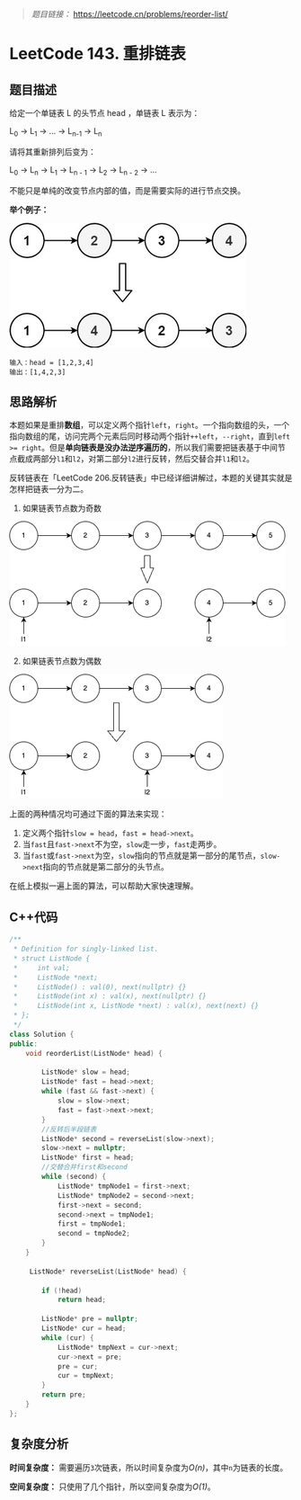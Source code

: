 > *题目链接：* https://leetcode.cn/problems/reorder-list/

# LeetCode 143. 重排链表

## 题目描述

给定一个单链表 L 的头节点 head ，单链表 L 表示为：

L<sub>0</sub> → L<sub>1</sub> → … → L<sub>n-1</sub> → L<sub>n</sub>

请将其重新排列后变为：

L<sub>0</sub> → L<sub>n</sub> → L<sub>1</sub> → L<sub>n - 1</sub> → L<sub>2</sub> → L<sub>n - 2</sub> → …

不能只是单纯的改变节点内部的值，而是需要实际的进行节点交换。

**举个例子：**

![](../../pic/lc-0143-01.png)

```
输入：head = [1,2,3,4]
输出：[1,4,2,3]
```

## 思路解析

本题如果是重排**数组**，可以定义两个指针`left`，`right`。一个指向数组的头，一个指向数组的尾，访问完两个元素后同时移动两个指针`++left`，`--right`，直到`left >= right`。但是**单向链表是没办法逆序遍历的**，所以我们需要把链表基于中间节点截成两部分`l1`和`l2`，对第二部分`l2`进行反转，然后交替合并`l1`和`l2`。

反转链表在「LeetCode 206.反转链表」中已经详细讲解过，本题的关键其实就是怎样把链表一分为二。

1. 如果链表节点数为奇数

![](../../pic/lc-0143-02.png)

2. 如果链表节点数为偶数

![](../../pic/lc-0143-03.png)

上面的两种情况均可通过下面的算法来实现：

1. 定义两个指针`slow = head`，`fast = head->next`。
2. 当`fast`且`fast->next`不为空，`slow`走一步，`fast`走两步。
3. 当`fast`或`fast->next`为空，`slow`指向的节点就是第一部分的尾节点，`slow->next`指向的节点就是第二部分的头节点。

在纸上模拟一遍上面的算法，可以帮助大家快速理解。

## C++代码

```cpp
/**
 * Definition for singly-linked list.
 * struct ListNode {
 *     int val;
 *     ListNode *next;
 *     ListNode() : val(0), next(nullptr) {}
 *     ListNode(int x) : val(x), next(nullptr) {}
 *     ListNode(int x, ListNode *next) : val(x), next(next) {}
 * };
 */
class Solution {
public:
    void reorderList(ListNode* head) {

        ListNode* slow = head;
        ListNode* fast = head->next;
        while (fast && fast->next) {
            slow = slow->next;
            fast = fast->next->next;
        }
        //反转后半段链表
        ListNode* second = reverseList(slow->next);
        slow->next = nullptr;
        ListNode* first = head;
        //交替合并first和second
        while (second) {
            ListNode* tmpNode1 = first->next;
            ListNode* tmpNode2 = second->next;
            first->next = second;
            second->next = tmpNode1;
            first = tmpNode1;
            second = tmpNode2;
        }
    }

     ListNode* reverseList(ListNode* head) {

        if (!head)
            return head;
        
        ListNode* pre = nullptr;
        ListNode* cur = head;
        while (cur) {
            ListNode* tmpNext = cur->next;
            cur->next = pre;
            pre = cur;
            cur = tmpNext;
        }
        return pre;
    }
};
```

## 复杂度分析

**时间复杂度：** 需要遍历`3`次链表，所以时间复杂度为*O(n)*，其中`n`为链表的长度。

**空间复杂度：** 只使用了几个指针，所以空间复杂度为*O(1)*。
